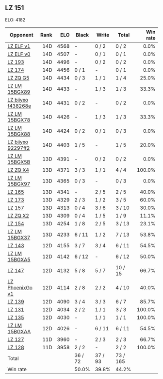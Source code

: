 ## LZ 151 ##

ELO: 4182

Opponent | Rank | ELO | Black | Write | Total | Win rate
---------|-----:|----:|-------|-------|-------|-------:
[LZ ELF v1](LZ%20ELF%20v1.md) | 14D | 4568 | - | 0 / 2 | 0 / 2 | 0.0%
[LZ ELF v0](LZ%20ELF%20v0.md) | 14D | 4507 | - | 0 / 1 | 0 / 1 | 0.0%
[LZ 193](LZ%20193.md) | 14D | 4496 | - | 0 / 2 | 0 / 2 | 0.0%
[LZ 174](LZ%20174.md) | 14D | 4456 | 0 / 1 | - | 0 / 1 | 0.0%
[LZ ZQ G5](LZ%20ZQ%20G5.md) | 14D | 4434 | 0 / 3 | 1 / 1 | 1 / 4 | 25.0%
[LZ LM 15BGX89](LZ%20LM%2015BGX89.md) | 14D | 4433 | - | 1 / 3 | 1 / 3 | 33.3%
[LZ bjiyxo f438268e](LZ%20bjiyxo%20f438268e.md) | 14D | 4431 | 0 / 2 | - | 0 / 2 | 0.0%
[LZ LM 15BGX78](LZ%20LM%2015BGX78.md) | 14D | 4426 | - | 1 / 3 | 1 / 3 | 33.3%
[LZ LM 15BGX88](LZ%20LM%2015BGX88.md) | 14D | 4424 | 0 / 2 | 0 / 1 | 0 / 3 | 0.0%
[LZ bjiyxo 92297ff2](LZ%20bjiyxo%2092297ff2.md) | 14D | 4403 | 1 / 5 | - | 1 / 5 | 20.0%
[LZ LM 15BGX5B](LZ%20LM%2015BGX5B.md) | 13D | 4391 | - | 0 / 2 | 0 / 2 | 0.0%
[LZ ZQ X4](LZ%20ZQ%20X4.md) | 13D | 4371 | 3 / 3 | 1 / 1 | 4 / 4 | 100.0%
[LZ LM 15BGX97](LZ%20LM%2015BGX97.md) | 13D | 4365 | 0 / 3 | - | 0 / 3 | 0.0%
[LZ 165](LZ%20165.md) | 13D | 4341 | - | 2 / 5 | 2 / 5 | 40.0%
[LZ 173](LZ%20173.md) | 13D | 4329 | 2 / 3 | 1 / 2 | 3 / 5 | 60.0%
[LZ 157](LZ%20157.md) | 13D | 4313 | 0 / 4 | 3 / 6 | 3 / 10 | 30.0%
[LZ ZQ X2](LZ%20ZQ%20X2.md) | 13D | 4309 | 0 / 4 | 1 / 5 | 1 / 9 | 11.1%
[LZ 154](LZ%20154.md) | 13D | 4254 | 1 / 8 | 2 / 5 | 3 / 13 | 23.1%
[LZ LM 15BGX37](LZ%20LM%2015BGX37.md) | 13D | 4233 | 6 / 11 | 1 / 2 | 7 / 13 | 53.8%
[LZ 143](LZ%20143.md) | 12D | 4155 | 3 / 7 | 3 / 4 | 6 / 11 | 54.5%
[LZ LM 15BGXA5](LZ%20LM%2015BGXA5.md) | 12D | 4142 | 6 / 12 | - | 6 / 12 | 50.0%
[LZ 147](LZ%20147.md) | 12D | 4132 | 5 / 8 | 5 / 7 | 10 / 15 | 66.7%
[LZ PhoenixGo v1](LZ%20PhoenixGo%20v1.md) | 12D | 4114 | 2 / 8 | 2 / 2 | 4 / 10 | 40.0%
[LZ 139](LZ%20139.md) | 12D | 4090 | 3 / 4 | 3 / 3 | 6 / 7 | 85.7%
[LZ 131](LZ%20131.md) | 12D | 4034 | 2 / 2 | 1 / 1 | 3 / 3 | 100.0%
[LZ 135](LZ%20135.md) | 12D | 4030 | - | 1 / 1 | 1 / 1 | 100.0%
[LZ LM 15BGXAA](LZ%20LM%2015BGXAA.md) | 12D | 4026 | - | 6 / 11 | 6 / 11 | 54.5%
[LZ 127](LZ%20127.md) | 11D | 3960 | - | 2 / 3 | 2 / 3 | 66.7%
[LZ 128](LZ%20128.md) | 11D | 3958 | 2 / 2 | - | 2 / 2 | 100.0%
Total | | | 36 / 72 | 37 / 93 | 73 / 165 | 
Win rate| | | 50.0% | 39.8% | 44.2% | 
